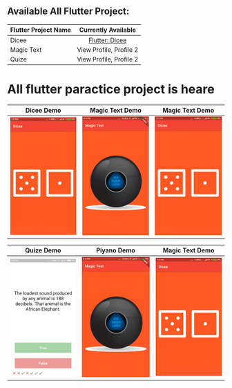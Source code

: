 ## Available All Flutter Project:

|Flutter Project Name|               Currently Available                |
| :----------------- | :----------------------------------------------: |
| Dicee            |             [Flutter: Dicee](https://github.com/Rashidul420222/dart_courses)   |
| Magic Text            |             View Profile, Profile 2              |
| Quize            |             View Profile, Profile 2              |


# All flutter paractice project is heare


| Dicee Demo | Magic Text Demo |  Magic Text Demo |
| --------------- | ----------------- | ----------------- |
| ![Dicee](/gif/dicee.gif) | ![Magic Text](/gif/magictext.gif) | ![Dicee](/gif/dicee.gif) |

| Quize Demo | Piyano Demo |  Magic Text Demo |
| --------------- | ----------------- | ----------------- |
| ![Quize](/gif/quize.gif) | ![Piyano](/gif/magictext.gif) | ![Dicee](/gif/dicee.gif) |

